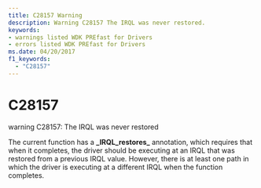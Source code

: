 ```yaml
---
title: C28157 Warning
description: Warning C28157 The IRQL was never restored.
keywords:
- warnings listed WDK PREfast for Drivers
- errors listed WDK PREfast for Drivers
ms.date: 04/20/2017
f1_keywords: 
  - "C28157"
---
```


# C28157


warning C28157: The IRQL was never restored

The current function has a **\_IRQL\_restores\_** annotation, which requires that when it completes, the driver should be executing at an IRQL that was restored from a previous IRQL value. However, there is at least one path in which the driver is executing at a different IRQL when the function completes.

